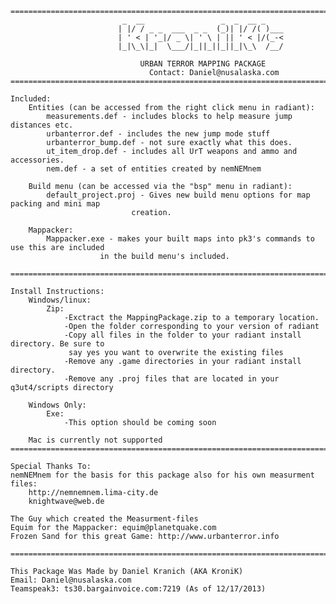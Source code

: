 	=========================================================================================
							 _  __                 _  _  __ _    
							| |/ / _ _  ___  _ _  (_)| |/ /( )___
							| ' < | '_|/ _ \| ' \ | || ' < |/(_-<
							|_|\_\|_|  \___/|_||_||_||_|\_\  /__/
							
							     URBAN TERROR MAPPING PACKAGE
								   Contact: Daniel@nusalaska.com
	=========================================================================================

	Included:
  		Entities (can be accessed from the right click menu in radiant):
  			measurements.def - includes blocks to help measure jump distances etc.
  			urbanterror.def - includes the new jump mode stuff
  			urbanterror_bump.def - not sure exactly what this does.
  			ut_item_drop.def - includes all UrT weapons and ammo and accessories. 
  			nem.def - a set of entities created by nemNEMnem
		
		Build menu (can be accessed via the "bsp" menu in radiant):
			default_project.proj - Gives new build menu options for map packing and mini map
							   creation. 
	
		Mappacker:
			Mappacker.exe - makes your built maps into pk3's commands to use this are included
						in the build menu's included. 
	
	=========================================================================================

	Install Instructions:
		Windows/linux:
			Zip:
				-Exctract the MappingPackage.zip to a temporary location. 
				-Open the folder corresponding to your version of radiant
				-Copy all files in the folder to your radiant install directory. Be sure to
				 say yes you want to overwrite the existing files
				-Remove any .game directories in your radiant install directory.
				-Remove any .proj files that are located in your q3ut4/scripts directory
	
		Windows Only:
			Exe:
				-This option should be coming soon
	
		Mac is currently not supported
	=========================================================================================

	Special Thanks To:
	nemNEMnem for the basis for this package also for his own measurment files: 
		http://nemnemnem.lima-city.de
		knightwave@web.de
	
	The Guy which created the Measurment-files
	Equim for the Mappacker: equim@planetquake.com
	Frozen Sand for this great Game: http://www.urbanterror.info

	=========================================================================================

	This Package Was Made by Daniel Kranich (AKA KroniK) 
	Email: Daniel@nusalaska.com
	Teamspeak3: ts30.bargainvoice.com:7219 (As of 12/17/2013)
